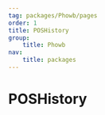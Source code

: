 ```yaml
---
tag: packages/Phowb/pages
order: 1
title: POSHistory
group:
    title: Phowb
nav:
    title: packages
---
```


# POSHistory
